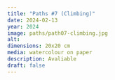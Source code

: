 ```yaml
---
title: "Paths #7 (Climbing)"
date: 2024-02-13
year: 2024
image: paths/path07-climbing.jpg
alt: 
dimensions: 20x20 cm
media: watercolour on paper
description: Avaliable
draft: false
---
```


